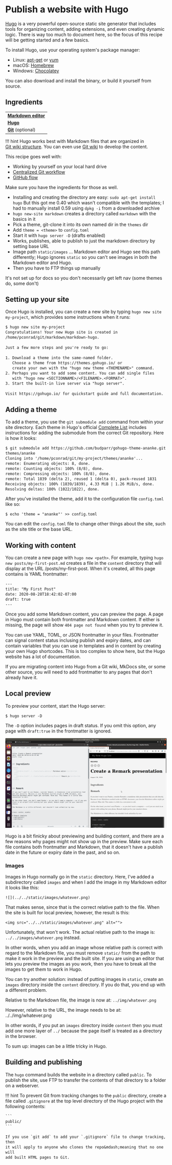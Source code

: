 # Publish a website with Hugo

[Hugo](https://gohugo.io/) is a very powerful open-source static site generator that includes tools for organizing content, adding extensions, and even creating dynamic logic. There is way too much to document here, so the focus of this recipe will be getting started and a few basics.

To install Hugo, use your operating system's package manager:

- Linux: [apt-get](https://help.ubuntu.com/community/AptGet/Howto) or [yum](http://yum.baseurl.org/)
- macOS: [Homebrew](https://brew.sh/)
- Windows: [Chocolatey](https://chocolatey.org/)

You can also download and install the binary, or build it yourself from source.

## Ingredients

<table>
  <tr>
    <td><b><a href="../../tools/tools-editors/">Markdown editor</a></b></td>
  </tr>
  <tr>
    <td><b><a href="../../tools/tools-hugo/">Hugo</a></b></td>
  </tr>
  <tr>
    <td><b><a href="../../tools/tools-git-setup/">Git</a></b> (optional)</td>
  </tr>
</table>

!!! hint
    Hugo works best with Markdown files that are organized in  
    [Git wiki structure](../../tools/tools-publishing#git-wiki-structure).
    You can even use [Git wiki](../recipes-git-wiki/) to develop the content.

This recipe goes well with:

- Working by yourself on your local hard drive
- [Centralized Git workflow](../recipes-centralized-workflow/)
- [GitHub flow](../recipes-gitflow/)

Make sure you have the ingredients for those as well.



- Installing and creating the directory are easy:
  `sudo apt-get install hugo`
  But this got me 0.40 which wasn't compatible with the templates; I had to manually install 0.59 using `dpkg -i` from a downloaded archive
- `hugo new-site markdown` creates a directory called `markdown` with the basics in it
- Pick a theme, git-clone it into its own named dir in the `themes` dir
- Add `theme = <theme>` to `config.toml`
- Start it with `hugo server -D` (drafts enabled)
- Works, publishes, able to publish to just the markdown directory by setting base URL
- Image path `static/images` ... Markdown editor and Hugo see this path differently; Hugo ignores `static` so you can't see images in both the Markdown editor and Hugo.
- Then you have to FTP things up manually


It's not set up for docs so you don't necessarily get left nav (some themes do, some don't)

## Setting up your site

Once Hugo is installed, you can create a new site by typing `hugo new site my-project`, which provides some instructions when it runs:


```
$ hugo new site my-project
Congratulations! Your new Hugo site is created in /home/pconrad/git/markdown/markdown-hugo.

Just a few more steps and you're ready to go:

1. Download a theme into the same-named folder.
   Choose a theme from https://themes.gohugo.io/ or
   create your own with the "hugo new theme <THEMENAME>" command.
2. Perhaps you want to add some content. You can add single files
   with "hugo new <SECTIONNAME>/<FILENAME>.<FORMAT>".
3. Start the built-in live server via "hugo server".

Visit https://gohugo.io/ for quickstart guide and full documentation.

```

## Adding a theme

To add a theme, you use the `git submodule add` command from within your site directory. Each theme in Hugo's official [Complete List](https://themes.gohugo.io/) includes instructions for adding the submodule from the correct Git repository. Here is how it looks:


```
$ git submodule add https://github.com/budparr/gohugo-theme-ananke.git themes/ananke
Cloning into '/home/pconrad/git/my-project/themes/ananke'...
remote: Enumerating objects: 8, done.
remote: Counting objects: 100% (8/8), done.
remote: Compressing objects: 100% (8/8), done.
remote: Total 1839 (delta 2), reused 1 (delta 0), pack-reused 1831
Receiving objects: 100% (1839/1839), 4.33 MiB | 1.26 MiB/s, done.
Resolving deltas: 100% (1022/1022), done.
```

After you've installed the theme, add it to the configuration file `config.toml` like so:

```
$ echo 'theme = "ananke"' >> config.toml

```

You can edit the `config.toml` file to change other things about the site, such as the site title or the base URL.

## Working with content

You can create a new page with `hugo new <path>`. For example, typing `hugo new posts/my-first-post.md` creates a file in the `content` directory that will display at the URL /posts/my-first-post. When it's created, all this page contains is YAML frontmatter:

```
---
title: "My First Post"
date: 2020-08-28T18:42:02-07:00
draft: true
---
```

Once you add some Markdown content, you can preview the page. A page in Hugo must contain both frontmatter and Markdown content. If either is missing, the page will show `404 page not found` when you try to preview it.

You can use YAML, TOML, or JSON frontmatter in your files. Frontmatter can signal content status inclusing publish and expiry dates, and can contain variables that you can use in templates and in content by creating your own Hugo shortcodes. This is too complex to show here, but the Hugo website has a lot of documentation.

If you are migrating content into Hugo from a Git wiki, MkDocs site, or some other source, you will need to add frontmatter to any pages that don't already have it.

## Local preview

To preview your content, start the Hugo server: 

```
$ hugo server -D
```
The `-D` option includes pages in draft status. If you omit this option, any page with `draft:true` in the frontmatter is ignored.

![](../img/hugo-preview.png)

Hugo is a bit finicky about previewing and building content, and there are a few reasons why pages might not show up in the preview. Make sure each file contains both frontmatter and Markdown, that it doesn't have a publish date in the future or expiry date in the past, and so on.

### Images

Images in Hugo normally go in the `static` directory. Here, I've added a subdirectory called `images` and when I add the image in my Markdown editor it looks like this:

    ![](../../static/images/whatever.png)

That makes sense, since that is the correct relative path to the file. When the site is built for local preview, however, the result is this:

    <img src="../../static/images/whatever.png" alt="">

Unfortunately, that won't work. The actual relative path to the image is: `../../images/whatever.png` instead.

In other words, when you add an image whose relative path is correct with regard to the Markdown file, you must remove `static/` from the path to make it work in the preview and the built site. If you are using an editor that lets you preview the images as you work, then you have to break all the images to get them to work in Hugo.

You can try another solution: instead of putting images in `static`, create an `images` directory inside the `content` directory. If you do that, you end up with a different problem. 

Relative to the Markdown file, the image is now at: `../img/whatever.png`

However, relative to the URL, the image needs to be at: ../../img/whatever.png

In other words, if you put an `images` directory inside `content` then you must add one more layer of `../` because the page itself is treated as a directory in the browser.

To sum up: images can be a little tricky in Hugo. 

## Building and publishing

The `hugo` command builds the website in a directory called `public`. To publish the site, use FTP to transfer the contents of that directory to a folder on a webserver.

!!! hint
    To prevent Git from tracking changes to the `public` directory, create a file called
    `.gitignore` at the top level directory of the Hugo project with the following
    contents:
    
    ```
    public/
    ```

    If you use `git add` to add your `.gitignore` file to change tracking, then
    it will apply to anyone who clones the repo&mdash;meaning that no one will 
    add built HTML pages to Git.